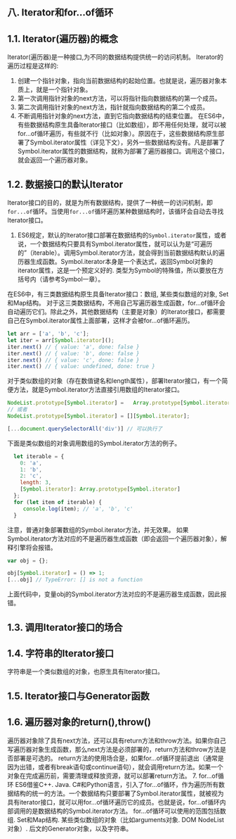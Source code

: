 
## 八. Iterator和for...of循环
## 1.1. Iterator(遍历器)的概念
Iterator(遍历器)是一种接口,为不同的数据结构提供统一的访问机制。
Iterator的遍历过程是这样的:
 1. 创建一个指针对象，指向当前数据结构的起始位置。也就是说，遍历器对象本质上，就是一个指针对象。
 2. 第一次调用指针对象的next方法，可以将指针指向数据结构的第一个成员。
 3. 第二次调用指针对象的next方法，指针就指向数据结构的第二个成员。
 4. 不断调用指针对象的next方法，直到它指向数据结构的结束位置。
在ES6中，有些数据结构原生具备Iterator接口（比如数组），即不用任何处理，就可以被for...of循环遍历，有些就不行（比如对象）。原因在于，这些数据结构原生部署了Symbol.iterator属性（详见下文），另外一些数据结构没有。凡是部署了Symbol.iterator属性的数据结构，就称为部署了遍历器接口。调用这个接口，就会返回一个遍历器对象。

## 1.2. 数据接口的默认Iterator
Iterator接口的目的，就是为所有数据结构，提供了一种统一的访问机制，即`for...of`循环。当使用`for...of`循环遍历某种数据结构时，该循环会自动去寻找Iterator接口。
1. ES6规定，默认的Iterator接口部署在数据结构的`Symbol.iterator`属性，或者说，一个数据结构只要具有Symbol.iterator属性，就可以认为是“可遍历的”（iterable）。调用Symbol.iterator方法，就会得到当前数据结构默认的遍历器生成函数。Symbol.iterator本身是一个表达式，返回Symbol对象的iterator属性，这是一个预定义好的. 类型为Symbol的特殊值，所以要放在方括号内（请参考Symbol一章）。

在ES6中，有三类数据结构原生具备Iterator接口：数组, 某些类似数组的对象, Set和Map结构。
对于这三类数据结构，不用自己写遍历器生成函数，for...of循环会自动遍历它们。除此之外，其他数据结构（主要是对象）的Iterator接口，都需要自己在Symbol.iterator属性上面部署，这样才会被for...of循环遍历。
```javascript
let arr = ['a', 'b', 'c'];
let iter = arr[Symbol.iterator]();
iter.next() // { value: 'a', done: false }
iter.next() // { value: 'b', done: false }
iter.next() // { value: 'c', done: false }
iter.next() // { value: undefined, done: true }
```
 对于类似数组的对象（存在数值键名和length属性），部署Iterator接口，有一个简便方法，就是Symbol.iterator方法直接引用数组的Iterator接口。
 ```javascript
NodeList.prototype[Symbol.iterator] =   Array.prototype[Symbol.iterator];
// 或者
NodeList.prototype[Symbol.iterator] = [][Symbol.iterator];

[...document.querySelectorAll('div')] // 可以执行了
```
下面是类似数组的对象调用数组的Symbol.iterator方法的例子。
```javascript
  let iterable = {
    0: 'a',
    1: 'b',
    2: 'c',
    length: 3,
    [Symbol.iterator]: Array.prototype[Symbol.iterator]
  };
  for (let item of iterable) {
     console.log(item); // 'a', 'b', 'c'
  }
```
注意，普通对象部署数组的Symbol.iterator方法，并无效果。
如果Symbol.iterator方法对应的不是遍历器生成函数（即会返回一个遍历器对象），解释引擎将会报错。
```javascript
var obj = {};

obj[Symbol.iterator] = () => 1;
[...obj] // TypeError: [] is not a function
```
上面代码中，变量obj的Symbol.iterator方法对应的不是遍历器生成函数，因此报错。
## 1.3. 调用Iterator接口的场合
## 1.4. 字符串的Iterator接口
字符串是一个类似数组的对象，也原生具有Iterator接口。
## 1.5. Iterator接口与Generator函数
## 1.6. 遍历器对象的return(),throw()
遍历器对象除了具有next方法，还可以具有return方法和throw方法。如果你自己写遍历器对象生成函数，那么next方法是必须部署的，return方法和throw方法是否部署是可选的。
return方法的使用场合是，如果for...of循环提前退出（通常是因为出错，或者有break语句或continue语句），就会调用return方法。如果一个对象在完成遍历前，需要清理或释放资源，就可以部署return方法。
7. for...of循环
ES6借鉴C++. Java. C#和Python语言，引入了for...of循环，作为遍历所有数据结构的统一的方法。一个数据结构只要部署了Symbol.iterator属性，就被视为具有iterator接口，就可以用for...of循环遍历它的成员。也就是说，for...of循环内部调用的是数据结构的Symbol.iterator方法。
for...of循环可以使用的范围包括数组. Set和Map结构. 某些类似数组的对象（比如arguments对象. DOM NodeList对象）. 后文的Generator对象，以及字符串。
